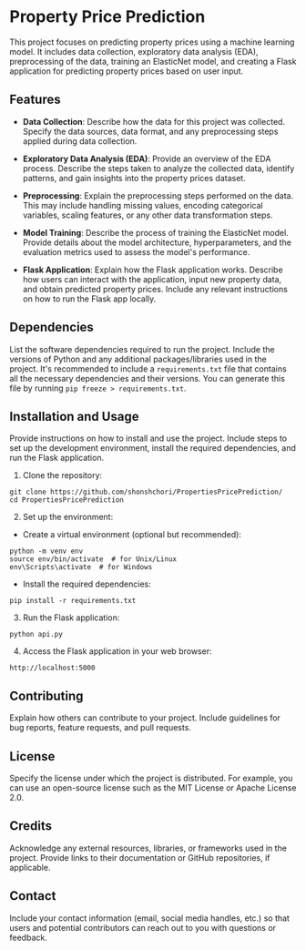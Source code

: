 # Property Price Prediction

This project focuses on predicting property prices using a machine learning model. It includes data collection, exploratory data analysis (EDA), preprocessing of the data, training an ElasticNet model, and creating a Flask application for predicting property prices based on user input.

## Features

- **Data Collection**: Describe how the data for this project was collected. Specify the data sources, data format, and any preprocessing steps applied during data collection.

- **Exploratory Data Analysis (EDA)**: Provide an overview of the EDA process. Describe the steps taken to analyze the collected data, identify patterns, and gain insights into the property prices dataset.

- **Preprocessing**: Explain the preprocessing steps performed on the data. This may include handling missing values, encoding categorical variables, scaling features, or any other data transformation steps.

- **Model Training**: Describe the process of training the ElasticNet model. Provide details about the model architecture, hyperparameters, and the evaluation metrics used to assess the model's performance.

- **Flask Application**: Explain how the Flask application works. Describe how users can interact with the application, input new property data, and obtain predicted property prices. Include any relevant instructions on how to run the Flask app locally.

## Dependencies

List the software dependencies required to run the project. Include the versions of Python and any additional packages/libraries used in the project. It's recommended to include a `requirements.txt` file that contains all the necessary dependencies and their versions. You can generate this file by running `pip freeze > requirements.txt`.

## Installation and Usage

Provide instructions on how to install and use the project. Include steps to set up the development environment, install the required dependencies, and run the Flask application.

1. Clone the repository:

```
git clone https://github.com/shonshchori/PropertiesPricePrediction/
cd PropertiesPricePrediction
```


2. Set up the environment:

- Create a virtual environment (optional but recommended):

```
python -m venv env
source env/bin/activate  # for Unix/Linux
env\Scripts\activate  # for Windows
```

- Install the required dependencies:

`pip install -r requirements.txt`

3. Run the Flask application:

`python api.py`


4. Access the Flask application in your web browser:

`http://localhost:5000`


## Contributing

Explain how others can contribute to your project. Include guidelines for bug reports, feature requests, and pull requests.

## License

Specify the license under which the project is distributed. For example, you can use an open-source license such as the MIT License or Apache License 2.0.

## Credits

Acknowledge any external resources, libraries, or frameworks used in the project. Provide links to their documentation or GitHub repositories, if applicable.

## Contact

Include your contact information (email, social media handles, etc.) so that users and potential contributors can reach out to you with questions or feedback.
